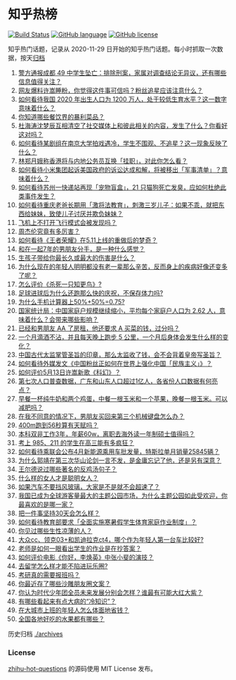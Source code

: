 # 知乎热榜
[![Build Status](https://github.com/ToWeLong/zhihu-hot-questions/workflows/CI/badge.svg)](https://github.com/ToWeLong/zhihu-hot-questions/actions)
[![GitHub language](https://img.shields.io/badge/language-golang-orange.svg)](https://golang.org/)
[![GitHub license](https://img.shields.io/github/license/ToWeLong/zhihu-hot-questions)](https://github.com/ToWeLong/zhihu-hot-questions/blob/main/LICENSE)

知乎热门话题，记录从 2020-11-29 日开始的知乎热门话题。每小时抓取一次数据，按天[归档](./archives)

<!-- BEGIN -->

1. [警方通报成都 49 中学生坠亡：排除刑案，家属对调查结论无异议，还有哪些信息值得关注？](https://www.zhihu.com/question/458909971)
1. [网友爆料许嵩睡粉，你觉得这件事可信吗？粉丝追星应该注意什么？](https://www.zhihu.com/question/459044865)
1. [如何看待我国 2020 年出生人口为 1200 万人，处于较低生育水平？这一数字意味着什么？](https://www.zhihu.com/question/458828004)
1. [你知道哪些餐饮界的暴利菜品？](https://www.zhihu.com/question/430100068)
1. [杜海涛沈梦辰互相清空了社交媒体上和彼此相关的内容，发生了什么？你看好这对吗？](https://www.zhihu.com/question/459091147)
1. [如何看待某剧组在南京大学拍戏遇冷，学生不围观、不追星？这一现象反映了什么？](https://www.zhihu.com/question/458770659)
1. [林郑月娥称香港将与内地公务员互换「挂职」，对此你怎么看？](https://www.zhihu.com/question/458804652)
1. [如何看待小米集团起诉美国政府的诉讼达成和解，将被移出「军事清单」？意味着什么？](https://www.zhihu.com/question/459013673)
1. [如何看待苏州一快递站再现「宠物盲盒」，21 只猫狗死亡发臭，应如何杜绝此类事件发生？](https://www.zhihu.com/question/459005393)
1. [如何看待重庆老爸长期用「激将法教育」，刺激三岁儿子：如果不乖，就把东西给妹妹，致使儿子讨厌并欺负妹妹？](https://www.zhihu.com/question/458830152)
1. [飞机上不打开飞行模式会被发现吗？](https://www.zhihu.com/question/448267257)
1. [周杰伦究竟有多厉害？](https://www.zhihu.com/question/284816654)
1. [如何看待《王者荣耀》在5.11上线的重做后的梦奇？](https://www.zhihu.com/question/458854022)
1. [和在一起7年的男朋友分手，是一种什么感觉？](https://www.zhihu.com/question/311800723)
1. [生孩子带给你最长久或最大的伤害是什么？](https://www.zhihu.com/question/458813300)
1. [为什么现在的年轻人明明都没有老一辈那么辛苦，反而身上的疾病好像还变多了呢？](https://www.zhihu.com/question/458382123)
1. [怎么评价《杀死一只知更鸟》?](https://www.zhihu.com/question/279914409)
1. [足球进球后为什么还跑那么快的庆祝，不保存体力吗?](https://www.zhihu.com/question/458226019)
1. [为什么手机计算器上50%+50%=0.75?](https://www.zhihu.com/question/453500291)
1. [国家统计局：中国家庭户规模继续缩小，平均每个家庭户人口为 2.62 人，意味着什么？会带来哪些影响？](https://www.zhihu.com/question/458817764)
1. [已经和男朋友 AA 了房租，他还要求 A 买菜的钱，过分吗？](https://www.zhihu.com/question/453271533)
1. [一个月滴酒不沾，并且每天晚上跑步 5 公里，一个月后身体会发生什么样的变化？](https://www.zhihu.com/question/405285583)
1. [中国古代太监掌管圣旨的印章，那么太监收了钱，会不会背着皇帝写圣旨？](https://www.zhihu.com/question/455745711)
1. [如何看待外媒发文《中国粉丝正如何在世界上强化中国「民族主义」》？](https://www.zhihu.com/question/458741420)
1. [如何评价5月13日许嵩新歌《科幻》？](https://www.zhihu.com/question/459126468)
1. [第七次人口普查数据，广东和山东人口超过1亿人，各省份人口数据有何亮点？](https://www.zhihu.com/question/458855355)
1. [早餐一杯纯牛奶和两个鸡蛋，中餐一根玉米和一个苹果，晚餐一根玉米。可以减肥吗？](https://www.zhihu.com/question/449869703)
1. [在我不同意的情况下，男朋友买回来第三个机械键盘怎么办？](https://www.zhihu.com/question/454654781)
1. [400m跑到56秒算有天赋吗？](https://www.zhihu.com/question/455941157)
1. [本科双非工作3年，年薪60w，离职去海外读一年制硕士值得吗？](https://www.zhihu.com/question/458347661)
1. [考上 985、211 的学生在高三能有多疯狂？](https://www.zhihu.com/question/336622881)
1. [如何看待乘联会公布4月新能源乘用车批发量，特斯拉单月销量25845辆？](https://www.zhihu.com/question/458877707)
1. [为什么郭靖在第三次华山论剑一言不发，是金庸忘记了他，还是另有深意？](https://www.zhihu.com/question/21249025)
1. [王尔德说过哪些著名的反鸡汤句子？](https://www.zhihu.com/question/352930521)
1. [什么样的女人才是聪明女人？](https://www.zhihu.com/question/31502344)
1. [如果汽车不要挡风玻璃，大家是不是就不会超速了？](https://www.zhihu.com/question/453038354)
1. [我国已成为全球游客量最大的主题公园市场，为什么主题公园如此受欢迎，你最喜欢的是哪一家？](https://www.zhihu.com/question/458193805)
1. [把一件事坚持30天会怎么样？](https://www.zhihu.com/question/445399418)
1. [如何看待教育部要求「全面实施寒暑假学生体育家庭作业制度」？](https://www.zhihu.com/question/458819623)
1. [你见过哪些生性凉薄的人？](https://www.zhihu.com/question/429319229)
1. [大众cc、领克03+和凯迪拉克ct4，哪个作为年轻人第一台车比较好?](https://www.zhihu.com/question/386263270)
1. [老师是如何一眼看出学生的作业是在抄答案？](https://www.zhihu.com/question/446221874)
1. [如何评价电影《你好，李焕英》中张小斐的演技？](https://www.zhihu.com/question/444445938)
1. [去留学怎么样才能不陷进玩乐圈?](https://www.zhihu.com/question/455259235)
1. [考研真的需要报班吗？](https://www.zhihu.com/question/313929839)
1. [你最近存了哪些沙雕朋友圈文案？](https://www.zhihu.com/question/454044987)
1. [你认为时代少年团全员未来发展分别会怎样？谁最有可能大红大紫？](https://www.zhihu.com/question/457302819)
1. [有哪些看起来有点大病的“冷知识”？](https://www.zhihu.com/question/458360832)
1. [在大城市上班的年轻人怎么体面地省钱？](https://www.zhihu.com/question/420243795)
1. [全国各地好吃的水果都有哪些？](https://www.zhihu.com/question/396304597)

<!-- END -->

历史归档 [./archives](./archives)


### License
[zhihu-hot-questions](https://github.com/towelong/zhihu-hot-questions) 的源码使用 MIT License 发布。